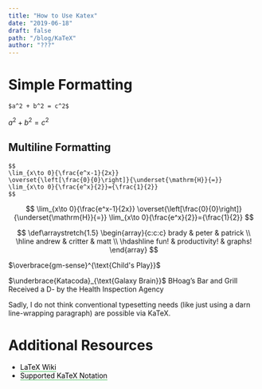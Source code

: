 ```yaml
---
title: "How to Use Katex"
date: "2019-06-18"
draft: false
path: "/blog/KaTeX"
author: "???"
---
```

<style type='text/css'>
  a {
    border-bottom: 1px solid hsla(131, 75%, 40%, 0.8);
    color: black;
    text-decoration: none;
    -webkit-transition: background-color .25s;
    transition: background-color .25s;
  }
  a:hover {
    background-color: hsla(131, 75%, 40%, 0.8);

  }
</style>

# Simple Formatting
```
$a^2 + b^2 = c^2$
```
$a^2 + b^2 = c^2$

## Multiline Formatting
```
$$
\lim_{x\to 0}{\frac{e^x-1}{2x}}
\overset{\left[\frac{0}{0}\right]}{\underset{\mathrm{H}}{=}}
\lim_{x\to 0}{\frac{e^x}{2}}={\frac{1}{2}}
$$
```
$$
\lim_{x\to 0}{\frac{e^x-1}{2x}}
\overset{\left[\frac{0}{0}\right]}{\underset{\mathrm{H}}{=}}
\lim_{x\to 0}{\frac{e^x}{2}}={\frac{1}{2}}
$$

$$
\def\arraystretch{1.5}
   \begin{array}{c:c:c}
   brady & peter & patrick \\ \hline
   andrew & critter & matt \\
   \hdashline
   fun! & productivity! & graphs!
\end{array}
$$

$\overbrace{gm-sense}^{\text{Child's Play}}$

$\underbrace{Katacoda}_{\text{Galaxy Brain}}$
$\text {BHoag's Bar and Grill Received a D- by the Health Inspection Agency}$

Sadly, I do not think conventional typesetting needs (like just using a darn line-wrapping paragraph) are possible via KaTeX.    
# Additional Resources
- [LaTeX Wiki](https://en.wikibooks.org/wiki/LaTeX)
- [Supported KaTeX Notation](https://katex.org/docs/supported.html)
